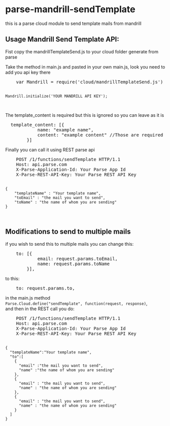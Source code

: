 <h1>parse-mandrill-sendTemplate</h1>

<p>this is a parse cloud module to send template mails from mandrill</p>

<h2>Usage Mandrill Send Template API:</h2>
<p>Fist copy the mandrillTemplateSend.js to your cloud folder generate from parse</p>
<p>Take the method in main.js and pasted in your own main.js, look you need to add you api key there</p>
<pre>
    var Mandrill = require('cloud/mandrillTemplateSend.js')

    Mandrill.initialize('YOUR MANDRILL API KEY');
</pre>
<p>The template_content is required but this is ignored so you can leave as it is</p>
<pre>
  template_content: [{
            name: "example name",
            content: "example content" //Those are required but they are ignored
        }]
</pre>
<p>Finally you can call it using REST parse api</p>
<pre>
    POST /1/functions/sendTemplate HTTP/1.1
    Host: api.parse.com
    X-Parse-Application-Id: Your Parse App Id
    X-Parse-REST-API-Key: Your Parse REST API Key

    {
        "templateName" : "Your template name",
        "toEmail" : "the mail you want to send",
        "toName" : "the name of whom you are sending"
    }
</pre>

<h2>Modifications to send to multiple mails</h2>
<p>if you wish to send this to multiple mails you can change this:</p>
<pre>
    to: [{
            email: request.params.toEmail,
            name: request.params.toName
        }],
</pre>
<p>to this:</p>
<pre>
    to: request.params.to,
</pre>
<p>in the main.js method<br>
<code>Parse.Cloud.define("sendTemplate", function(request, response)</code>,<br>
and then in the REST call you do:</p>
<pre>
    POST /1/functions/sendTemplate HTTP/1.1
    Host: api.parse.com
    X-Parse-Application-Id: Your Parse App Id
    X-Parse-REST-API-Key: Your Parse REST API Key

    {
      "templateName":"Your template name",
      "to":[
        {
          "email" :"the mail you want to send",
          "name" :"the name of whom you are sending"
        },
        {
          "email" : "the mail you want to send",
          "name" : "the name of whom you are sending"
        },
        {
          "email" : "the mail you want to send",
          "name" : "the name of whom you are sending"
        }
      ]
    }
</pre>